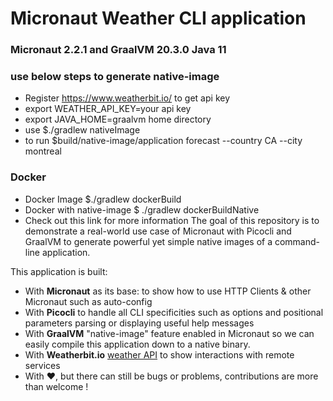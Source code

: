 # Micronaut Weather CLI application

### Micronaut 2.2.1 and GraalVM 20.3.0 Java 11
### use below steps to generate native-image
* Register https://www.weatherbit.io/ to get api key
* export WEATHER_API_KEY=your api key
* export JAVA_HOME=graalvm home directory 
* use $./gradlew nativeImage
* to run $build/native-image/application forecast --country CA --city montreal

### Docker
* Docker Image $./gradlew dockerBuild
* Docker with native-image $ ./gradlew dockerBuildNative
* Check out this link for more information 
The goal of this repository is to demonstrate a real-world use case of Micronaut with Picocli and GraalVM to generate powerful yet simple native images of a command-line application.

This application is built:

* With **Micronaut** as its base:  to show how to use HTTP Clients & other Micronaut such as auto-config
* With **Picocli** to handle all CLI specificities such as options and positional parameters parsing or displaying useful help messages
* With **GraalVM** "native-image" feature enabled in Micronaut so we can easily compile this application down to a native binary.
* With **Weatherbit.io** [weather API](https://www.weatherbit.io/api/) to show interactions with remote services
* With ♥️, but there can still be bugs or problems, contributions are more than welcome !